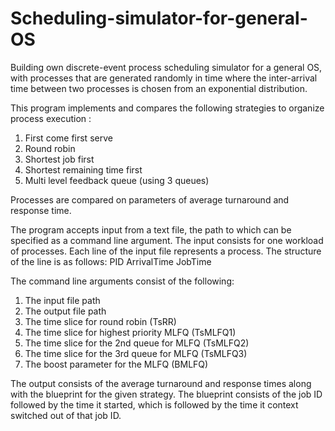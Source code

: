 # Scheduling-simulator-for-general-OS
Building own discrete-event process scheduling simulator for a general OS, with processes that are generated randomly in time where the inter-arrival time between two processes is chosen from an exponential distribution.

This program implements and compares the following strategies to organize process execution :
1. First come first serve
2. Round robin
3. Shortest job first
4. Shortest remaining time first
5. Multi level feedback queue (using 3 queues)

Processes are compared on parameters of average turnaround and response time. 

The program accepts input from a text file, the path to which can be specified as a command line argument. The input consists for one workload of processes. Each line of the input file represents a process. The structure of the line is as follows:
PID ArrivalTime JobTime

The command line arguments consist of the following:
1. The input file path
2. The output file path
3. The time slice for round robin (TsRR)
4. The time slice for highest priority MLFQ (TsMLFQ1)
5. The time slice for the 2nd queue for MLFQ (TsMLFQ2)
6. The time slice for the 3rd queue for MLFQ (TsMLFQ3)
7. The boost parameter for the MLFQ (BMLFQ)

The output consists of the average turnaround and response times along with the blueprint for the given strategy. The blueprint consists of the job ID followed by the time it started, which is followed by the time it context switched out of that job ID.
